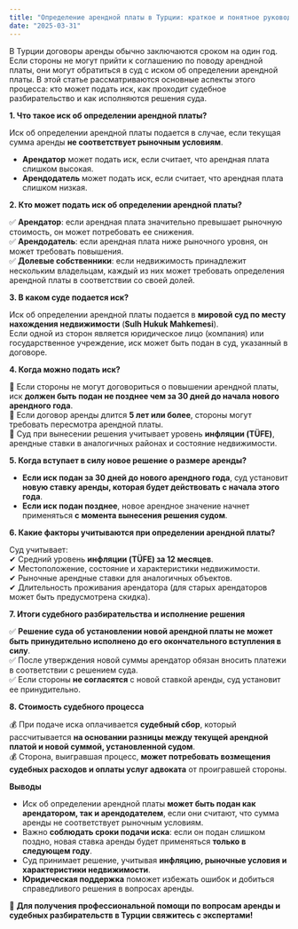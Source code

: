 ```yaml
---
title: "Определение арендной платы в Турции: краткое и понятное руководство для граждан России"
date: "2025-03-31"
---
```


В Турции договоры аренды обычно заключаются сроком на один год. Если стороны не могут прийти к соглашению по поводу арендной платы, они могут обратиться в суд с иском об определении арендной платы. В этой статье рассматриваются основные аспекты этого процесса: кто может подать иск, как проходит судебное разбирательство и как исполняются решения суда.

**1\. Что такое иск об определении арендной платы?**

Иск об определении арендной платы подается в случае, если текущая сумма аренды **не соответствует рыночным условиям**.

*   **Арендатор** может подать иск, если считает, что арендная плата слишком высокая.
*   **Арендодатель** может подать иск, если считает, что арендная плата слишком низкая.

**2\. Кто может подать иск об определении арендной платы?**

✅ **Арендатор**: если арендная плата значительно превышает рыночную стоимость, он может потребовать ее снижения.  
✅ **Арендодатель**: если арендная плата ниже рыночного уровня, он может требовать повышения.  
✅ **Долевые собственники**: если недвижимость принадлежит нескольким владельцам, каждый из них может требовать определения арендной платы в соответствии со своей долей.

**3\. В каком суде подается иск?**

Иск об определении арендной платы подается в **мировой суд по месту нахождения недвижимости** (**Sulh Hukuk Mahkemesi**).  
Если одной из сторон является юридическое лицо (компания) или государственное учреждение, иск может быть подан в суд, указанный в договоре.

**4\. Когда можно подать иск?**

📌 Если стороны не могут договориться о повышении арендной платы, иск **должен быть подан не позднее чем за 30 дней до начала нового арендного года**.  
📌 Если договор аренды длится **5 лет или более**, стороны могут требовать пересмотра арендной платы.  
📌 Суд при вынесении решения учитывает уровень **инфляции (TÜFE)**, арендные ставки в аналогичных районах и состояние недвижимости.

**5\. Когда вступает в силу новое решение о размере аренды?**

*   **Если иск подан за 30 дней до нового арендного года**, суд установит **новую ставку аренды, которая будет действовать с начала этого года**.
*   **Если иск подан позднее**, новое арендное значение начнет применяться **с момента вынесения решения судом**.

**6\. Какие факторы учитываются при определении арендной платы?**

Суд учитывает:  
✔ Средний уровень **инфляции (TÜFE) за 12 месяцев**.  
✔ Местоположение, состояние и характеристики недвижимости.  
✔ Рыночные арендные ставки для аналогичных объектов.  
✔ Длительность проживания арендатора (для старых арендаторов может быть предусмотрена скидка).

**7\. Итоги судебного разбирательства и исполнение решения**

✅ **Решение суда об установлении новой арендной платы не может быть принудительно исполнено до его окончательного вступления в силу**.  
✅ После утверждения новой суммы арендатор обязан вносить платежи в соответствии с решением суда.  
✅ Если стороны **не согласятся** с новой ставкой аренды, суд установит ее принудительно.

**8\. Стоимость судебного процесса**

💰 При подаче иска оплачивается **судебный сбор**, который рассчитывается **на основании разницы между текущей арендной платой и новой суммой, установленной судом**.  
💰 Сторона, выигравшая процесс, **может потребовать возмещения судебных расходов и оплаты услуг адвоката** от проигравшей стороны.

**Выводы**

*   Иск об определении арендной платы **может быть подан как арендатором, так и арендодателем**, если они считают, что сумма аренды не соответствует рыночным условиям.
*   Важно **соблюдать сроки подачи иска**: если он подан слишком поздно, новая ставка аренды будет применяться **только в следующем году**.
*   Суд принимает решение, учитывая **инфляцию, рыночные условия и характеристики недвижимости**.
*   **Юридическая поддержка** поможет избежать ошибок и добиться справедливого решения в вопросах аренды.

📌 **Для получения профессиональной помощи по вопросам аренды и судебных разбирательств в Турции свяжитесь с экспертами!**